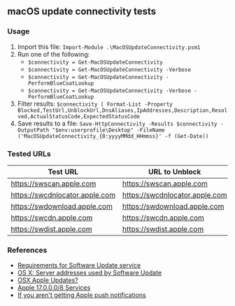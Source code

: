 ## macOS update connectivity tests

### Usage

1. Import this file: `Import-Module .\MacOSUpdateConnectivity.psm1`
1. Run one of the following:
    * `$connectivity = Get-MacOSUpdateConnectivity`
    * `$connectivity = Get-MacOSUpdateConnectivity -Verbose`
    * `$connectivity = Get-MacOSUpdateConnectivity -PerformBlueCoatLookup`
    * `$connectivity = Get-MacOSUpdateConnectivity -Verbose -PerformBlueCoatLookup`
1. Filter results: `$connectivity | Format-List -Property Blocked,TestUrl,UnblockUrl,DnsAliases,IpAddresses,Description,Resolved,ActualStatusCode,ExpectedStatusCode`
1. Save results to a file: `Save-HttpConnectivity -Results $connectivity -OutputPath "$env:userprofile\Desktop" -FileName ('MacOSUpdateConnectivity_{0:yyyyMMdd_HHmmss}' -f (Get-Date))`

### Tested URLs
| Test URL | URL to Unblock | Description |
| -- | -- | -- |
| https://swscan.apple.com | https://swscan.apple.com | |
| https://swcdnlocator.apple.com | https://swcdnlocator.apple.com | |
| https://swdownload.apple.com | https://swdownload.apple.com | |
| https://swcdn.apple.com | https://swcdn.apple.com | |
| https://swdist.apple.com | https://swdist.apple.com | |
  
### References
* [Requirements for Software Update service](https://support.apple.com/en-us/HT200149)
* [OS X: Server addresses used by Software Update](https://support.apple.com/en-us/HT202943)
* [OSX Apple Updates?](https://github.com/bntjah/lancache/issues/36)
* [Apple 17.0.0.0/8 Services](https://www.richard-purves.com/2016/09/10/apple-services/)
* [If you aren't getting Apple push notifications](https://support.apple.com/en-us/HT203609)